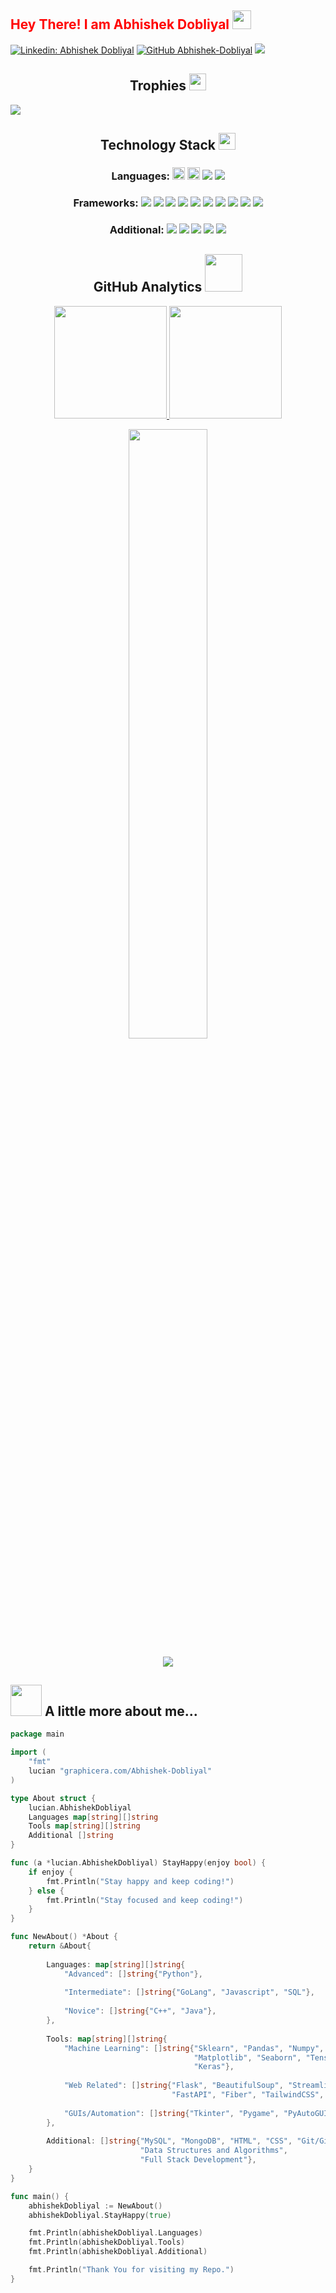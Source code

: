 <h2 style="color: red;"> Hey There! I am Abhishek Dobliyal <img src = "https://raw.githubusercontent.com/MartinHeinz/MartinHeinz/master/wave.gif" width = 30px>  </h2> 

[![Linkedin: Abhishek Dobliyal](https://img.shields.io/badge/-AbhishekDobliyal-blue?style=flat-square&logo=Linkedin&logoColor=white&link=https://www.linkedin.com/in/abhishek-dobliyal-4474061b7/)](https://www.linkedin.com/in/abhishek-dobliyal-4474061b7)
[![GitHub Abhishek-Dobliyal](https://img.shields.io/github/followers/Abhishek-Dobliyal?label=follow&style=social)](https://github.com/Abhishek-Dobliyal)
![](https://komarev.com/ghpvc/?username=Abhishek-Dobliyal&color=blueviolet)


<h2 align="center">Trophies <img src="https://media.tenor.com/iKekUiIToocAAAAM/myhome-50lakhs.gif" width=27 ></h2>
<img align="center" src="https://github-profile-trophy-gtopf60c0-ryo-ma.vercel.app/?username=Abhishek-Dobliyal&theme=onedark&rank=-C,-B,-?">

<h2 align="center">Technology Stack <img src = "https://media2.giphy.com/media/QssGEmpkyEOhBCb7e1/giphy.gif?cid=ecf05e47a0n3gi1bfqntqmob8g9aid1oyj2wr3ds3mg700bl&rid=giphy.gif" width=27px> </h2>

<h3 align="center"> Languages:
 <img src="https://img.shields.io/badge/python-3776AB.svg?&style=flat-round&logo=python&logoColor=white" height="20"/>
 <img src="https://img.shields.io/badge/Javascript-yellow.svg?&style=flat-round&logo=javascript&logoColor=white" height="20"/>
 <img src="https://img.shields.io/badge/Go-002366.svg?&style=flat-round&logo=go&logoColor=white"/>
 <img src="https://img.shields.io/badge/SQL-black?style=flat-round&logo=mysql&logoColor=white"/>
</h3>

<h3 align="center">Frameworks:
 <img src="https://img.shields.io/badge/Flask-000000.svg?&style=flat-round&logo=flask&logoColor=white"/>
 <img src="https://img.shields.io/badge/VueJS-seagreen.svg?&style=flat-round&logo=v&logoColor=white"/>
  <img src="https://img.shields.io/badge/SkLearn-4cb582.svg?&style=flat-round&logo=scikit-learn&logoColor=white"/>
  <img src="https://img.shields.io/badge/TensorFlow-d48626.svg?&style=flat-round&logo=tensorflow&logoColor=white"/>
 <img src="https://img.shields.io/badge/Keras-c43d33.svg?&style=flat-round&logo=keras&logoColor=white"/>
  <img src="https://img.shields.io/badge/Streamlit-bd4267.svg?&style=flat-round&logo=streamlit&logoColor=white"/>
  <img src="https://img.shields.io/badge/FastAPI-31784c.svg?&style=flat-round&logo=fastapi&logoColor=white"/>
 <img src="https://img.shields.io/badge/GoFiber-75cbd9.svg?&style=flat-round&logo=express&logoColor=white"/>
 <img src="https://img.shields.io/badge/-TailwindCSS-39a9bf?style=flat-round&logo=tailwindcss&logoColor=white"/>
 <img src="https://img.shields.io/badge/-Bootstrap-5f3596?style=flat-round&logo=bootstrap&logoColor=white"/>
 </h3>
 
<h3 align="center">Additional:
 <img src="https://img.shields.io/badge/-HTML-E34F26?style=flat-round&logo=html5&logoColor=white"/>
 <img src="https://img.shields.io/badge/-CSS-1572B6?style=flat-round&logo=css3"/>
 <img src="https://img.shields.io/badge/MySQL-e8a951?style=flat-round&logo=mysql&logoColor=black"/>
 <img src="https://img.shields.io/badge/Git/Github-8c1b50?style=flat-round&logo=git&logoColor=white"/>
 <img src="https://img.shields.io/badge/MongoDB-d642db?style=flat-round&logo=mongodb&logoColor=white"/>
</h3>

<h2 align="center">GitHub Analytics <img src="https://media.giphy.com/media/l2SpTXlLhThF29ai4/giphy.gif" width=60></h2>
<p align="center">
<a href="https://github.com/Abhishek-Dobliyal">
  <img height="180em" src="https://github-readme-stats-eight-theta.vercel.app/api?username=Abhishek-Dobliyal&show_icons=true&theme=algolia&include_all_commits=true&count_private=true"/>
  <img height="180em" src="https://github-readme-stats-eight-theta.vercel.app/api/top-langs/?username=Abhishek-Dobliyal&layout=compact&langs_count=8&theme=algolia"/>
</a>
</p>

<p align = "center">
<img width="50%" src="https://github-readme-streak-stats.herokuapp.com/?user=Abhishek-Dobliyal&show_icons=true&locale=en&layout=compact&theme=algolia&line_height=0" />
</p> 
<p align = "center">
 <img src="https://github-readme-activity-graph.cyclic.app/graph?username=Abhishek-Dobliyal&theme=merko">
</p> 

## <img src="https://media.giphy.com/media/VgCDAzcKvsR6OM0uWg/giphy.gif" width="50"> A little more about me... 

```go
package main

import (
    "fmt"
    lucian "graphicera.com/Abhishek-Dobliyal"
)

type About struct {
    lucian.AbhishekDobliyal
    Languages map[string][]string
    Tools map[string][]string
    Additional []string
}

func (a *lucian.AbhishekDobliyal) StayHappy(enjoy bool) {
    if enjoy {
        fmt.Println("Stay happy and keep coding!")
    } else {
        fmt.Println("Stay focused and keep coding!")
    }
}

func NewAbout() *About {
    return &About{
    
        Languages: map[string][]string{
            "Advanced": []string{"Python"},
            
            "Intermediate": []string{"GoLang", "Javascript", "SQL"},
            
            "Novice": []string{"C++", "Java"},
        },
        
        Tools: map[string][]string{
            "Machine Learning": []string{"Sklearn", "Pandas", "Numpy", 
                                         "Matplotlib", "Seaborn", "Tensorflow", 
                                         "Keras"},
                                                          
            "Web Related": []string{"Flask", "BeautifulSoup", "Streamlit", "VueJS", 
                                    "FastAPI", "Fiber", "TailwindCSS", "Bootstrap"},
                                    
            "GUIs/Automation": []string{"Tkinter", "Pygame", "PyAutoGUI"},
        },
        
        Additional: []string{"MySQL", "MongoDB", "HTML", "CSS", "Git/Github", 
                             "Data Structures and Algorithms", 
                             "Full Stack Development"},
    }
}

func main() {
    abhishekDobliyal := NewAbout()
    abhishekDobliyal.StayHappy(true)

    fmt.Println(abhishekDobliyal.Languages)
    fmt.Println(abhishekDobliyal.Tools)
    fmt.Println(abhishekDobliyal.Additional)

    fmt.Println("Thank You for visiting my Repo.")
}

```
